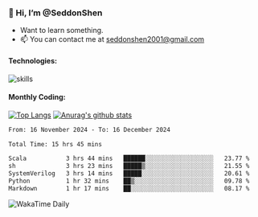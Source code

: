 ### 👋 Hi, I’m @SeddonShen
- Want to learn something.
- 📫 You can contact me at seddonshen2001@gmail.com

#### Technologies:

![skills](https://skillicons.dev/icons?i=scala,js,html,css,bootstrap,jquery,c,cpp,cloudflare,django,docker,flask,git,github,githubactions,linux,latex,mysql,nodejs,ps,php,pr,py,raspberrypi,redis,unreal,v,vscode,vue,bash)

#### Monthly Coding:
[![Top Langs](https://github-readme-stats.vercel.app/api/top-langs?username=seddonshen&show_icons=true&locale=en&layout=compact&hide=html&langs_count=8)](https://github.com/SeddonShen/)
[![Anurag's github stats](https://github-readme-stats.vercel.app/api?username=SeddonShen&count_private=true&show_icons=true)](https://github.com/anuraghazra/github-readme-stats)
<!--START_SECTION:waka-->

```txt
From: 16 November 2024 - To: 16 December 2024

Total Time: 15 hrs 45 mins

Scala           3 hrs 44 mins   ██████░░░░░░░░░░░░░░░░░░░   23.77 %
sh              3 hrs 23 mins   █████▒░░░░░░░░░░░░░░░░░░░   21.55 %
SystemVerilog   3 hrs 14 mins   █████░░░░░░░░░░░░░░░░░░░░   20.61 %
Python          1 hr 32 mins    ██▒░░░░░░░░░░░░░░░░░░░░░░   09.78 %
Markdown        1 hr 17 mins    ██░░░░░░░░░░░░░░░░░░░░░░░   08.17 %
```

<!--END_SECTION:waka-->

![WakaTime Daily](https://wakatime.com/share/@seddon2001/61a7e342-5f12-4fea-bf92-1fac161e97d6.svg)
<!---
SeddonShen/SeddonShen is a ✨ special ✨ repository because its `README.md` (this file) appears on your GitHub profile.
You can click the Preview link to take a look at your changes.
--->
